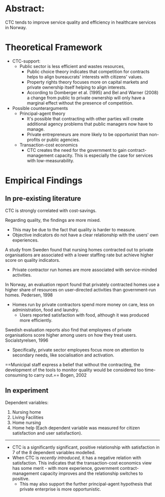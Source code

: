 # Abstract:
CTC tends to improve service quality and efficiency in healthcare services in Norway.
# Theoretical Framework
- CTC-support:
	- Public sector is less efficient and wastes resources,
		- Public choice theory indicates that competition for contracts helps to align bureaucrats' interests with citizens' values.
		- Property rights theory focuses more on capital markets and private ownership itself helping to align interests.
		- According to Domberger et al. (1995) and Bel and Warner (2008) a change from public to private ownership will only have a marginal effect without the presence of competition.
- Possible counterarguments
	- Principal-agent theory
		- It's possible that contracting with other parties will create additional agency problems that public managers now have to manage.
		- Private entrepreneurs are more likely to be opportunist than non-profits or public agencies.
	- Transaction-cost economics
		- CTC creates the need for the government to gain contract-management capacity. This is especially the case for services with low-measurability.
# Empirical Findings
## In pre-existing literature
CTC is strongly correlated with cost-savings.

Regarding quality, the findings are more mixed.
- This may be due to the fact that quality is harder to measure.
- Objective indicators do not have a clear relationship with the users' own experiences.

A study from Sweden found that nursing homes contracted out to private organisations are associated with a lower staffing rate but achieve higher score on quality indicators.
- Private contractor run homes are more associated with service-minded activities.

In Norway, an evaluation report found that privately contracted homes use a higher share of resources on user-directed activities than government-run homes.
	Pedersen, 1998
- Homes run by private contractors spend more money on care, less on administration, food and laundry.
	- Users reported satisfaction with food, although it was produced more efficiently.

Swedish evaluation reports also find that employees of private organisations score higher among users on how they treat users.
	Socialstyrelsen, 1996
- Specifically, private sector employees focus more on attention to secondary needs, like socialisation and activation.

==Municipal staff express a belief that without the contracting, the development of the tools to monitor quality would be considered too time-consuming to carry out.==
	Bogen, 2002
## In experiment
Dependent variables:
1. Nursing home
2. Living Facilities
3. Home nursing
4. Home help
(Each dependent variable was measured for citizen satisfaction and user satisfaction).
---
- CTC is a significantly significant, positive relationship with satisfaction in 7 of the 8 dependent variables modelled.
- When CTC is *recently introduced*, it has a negative relation with satisfaction. This indicates that the transaction-cost economics view has some merit - with more experience, government contract-management capacity improves and the relationship switches to positive.
	- This may also support the further principal-agent hypothesis that private enterprise is more opportunistic.